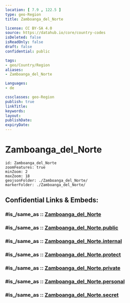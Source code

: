 ```yaml
---
location: [ 7.9 , 122.5 ] 
type: geo-Region
title: Zamboanga_del_Norte

license: CC BY-SA 4.0
source: https://datahub.io/core/country-codes
isDeleted: false
isReadOnly: false
draft: false
confidential: public

tags:
- geo/Country/Region
aliases:
- Zamboanga_del_Norte

Languages:
- de

cssclasses: geo-Region
publish: true
linkTitle: 
keywords: 
layout: 
publishDate: 
expiryDate: 
---
```


# Zamboanga_del_Norte

```leaflet
id: Zamboanga_del_Norte
zoomFeatures: true 
minZoom: 2 
maxZoom: 18
geojsonFolder: ./Zamboanga_del_Norte/
markerFolder: ./Zamboanga_del_Norte/
```


## Confidential Links & Embeds: 

### #is_/same_as :: [Zamboanga_del_Norte](/_Standards/Earth/Continent/Asia/Asia~South~East/Malay_Archipelago/Philippines/Regions~Philippines/Zamboanga_del_Norte.md) 

### #is_/same_as :: [Zamboanga_del_Norte.public](/_public/Earth/Continent/Asia/Asia~South~East/Malay_Archipelago/Philippines/Regions~Philippines/Zamboanga_del_Norte.public.md) 

### #is_/same_as :: [Zamboanga_del_Norte.internal](/_internal/Earth/Continent/Asia/Asia~South~East/Malay_Archipelago/Philippines/Regions~Philippines/Zamboanga_del_Norte.internal.md) 

### #is_/same_as :: [Zamboanga_del_Norte.protect](/_protect/Earth/Continent/Asia/Asia~South~East/Malay_Archipelago/Philippines/Regions~Philippines/Zamboanga_del_Norte.protect.md) 

### #is_/same_as :: [Zamboanga_del_Norte.private](/_private/Earth/Continent/Asia/Asia~South~East/Malay_Archipelago/Philippines/Regions~Philippines/Zamboanga_del_Norte.private.md) 

### #is_/same_as :: [Zamboanga_del_Norte.personal](/_personal/Earth/Continent/Asia/Asia~South~East/Malay_Archipelago/Philippines/Regions~Philippines/Zamboanga_del_Norte.personal.md) 

### #is_/same_as :: [Zamboanga_del_Norte.secret](/_secret/Earth/Continent/Asia/Asia~South~East/Malay_Archipelago/Philippines/Regions~Philippines/Zamboanga_del_Norte.secret.md)


